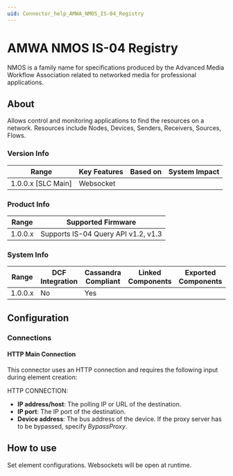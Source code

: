```yaml
---
uid: Connector_help_AMWA_NMOS_IS-04_Registry
---
```


# AMWA NMOS IS-04 Registry

NMOS is a family name for specifications produced by the Advanced Media Workflow Association related to networked media for professional applications.

## About

Allows control and monitoring applications to find the resources on a network. Resources include Nodes, Devices, Senders, Receivers, Sources, Flows.

### Version Info

| Range                | Key Features     | Based on     | System Impact     |
|----------------------|------------------|--------------|-------------------|
| 1.0.0.x [SLC Main]   | Websocket        |              |                   |

### Product Info

| Range     | Supported Firmware                  |
|-----------|-------------------------------------|
| 1.0.0.x   | Supports IS-04 Query API v1.2, v1.3 |

### System Info

| Range     | DCF Integration     | Cassandra Compliant     | Linked Components     | Exported Components     |
|-----------|---------------------|-------------------------|-----------------------|-------------------------|
| 1.0.0.x   | No                  | Yes                     |                       |                         |

## Configuration

### Connections

#### HTTP Main Connection

This connector uses an HTTP connection and requires the following input during element creation:

HTTP CONNECTION:

- **IP address/host**: The polling IP or URL of the destination.
- **IP port**: The IP port of the destination.
- **Device address**: The bus address of the device. If the proxy server has to be bypassed, specify *BypassProxy*.

## How to use

Set element configurations. Websockets will be open at runtime.
